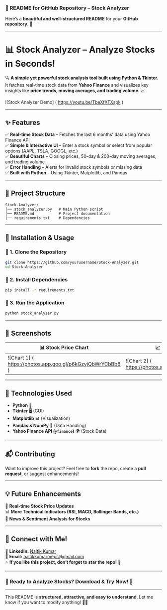 ### **📌 README for GitHub Repository – Stock Analyzer**  

Here’s a **beautiful and well-structured README** for your **GitHub repository**. 🚀  

---

# **📊 Stock Analyzer – Analyze Stocks in Seconds!**  
🔍 **A simple yet powerful stock analysis tool built using Python & Tkinter.** It fetches real-time stock data from **Yahoo Finance** and visualizes key insights like **price trends, moving averages, and trading volume**. 📈  

![Stock Analyzer Demo] ( https://youtu.be/TbeXfXTXspk ) 

---

## **✨ Features**
✅ **Real-time Stock Data** – Fetches the last 6 months' data using Yahoo Finance API  
✅ **Simple & Interactive UI** – Enter a stock symbol or select from popular options (AAPL, TSLA, GOOGL, etc.)  
✅ **Beautiful Charts** – Closing prices, 50-day & 200-day moving averages, and trading volume  
✅ **Error Handling** – Alerts for invalid stock symbols or missing data  
✅ **Built with Python** – Using Tkinter, Matplotlib, and Pandas  

---

## **📂 Project Structure**
```
Stock-Analyzer/
│── stock_analyzer.py   # Main Python script
│── README.md           # Project documentation
│── requirements.txt    # Dependencies
```

---

## **🚀 Installation & Usage**
### **🔹 1. Clone the Repository**
```bash
git clone https://github.com/yourusername/Stock-Analyzer.git
cd Stock-Analyzer
```

### **🔹 2. Install Dependencies**
```bash
pip install -r requirements.txt
```

### **🔹 3. Run the Application**
```bash
python stock_analyzer.py
```

---

## **📸 Screenshots**
|                📊 Stock Price Chart                        |               📈 Trading Volume Chart                    |
|------------------------------------------------------------|-----------------------------------------------------------|
| ![Chart 1] ( https://photos.app.goo.gl/p6kGzvjQbWrYCbBb8 ) | ![Chart 2] ( https://photos.app.goo.gl/Zwi7CYUzP8mKMGvh8) |  


---

## **🔗 Technologies Used**
- **Python** 🐍  
- **Tkinter** 🖥️ (GUI)  
- **Matplotlib** 📊 (Visualization)  
- **Pandas & NumPy** 🔢 (Data Handling)  
- **Yahoo Finance API (`yfinance`)** 🌍 (Stock Data)  

---

## **📬 Contributing**
Want to improve this project? Feel free to **fork** the repo, create a **pull request**, or suggest enhancements!  

---

## **💡 Future Enhancements**
🚀 **Real-time Stock Price Updates**  
📊 **More Technical Indicators (RSI, MACD, Bollinger Bands, etc.)**  
📰 **News & Sentiment Analysis for Stocks**  

---

## **📢 Connect with Me!**
💼 **LinkedIn:** [Naitik Kumar](www.linkedin.com/in/naitikkumar)  
📧 **Email:** naitikkumarmeps@gmail.com  
⭐ **If you like this project, don’t forget to star the repo!** 🌟  

---

### **🎯 Ready to Analyze Stocks? Download & Try Now!** 🚀  

---

This README is **structured, attractive, and easy to understand**. Let me know if you want to modify anything! 🚀🔥
